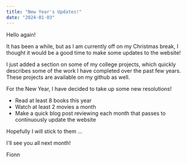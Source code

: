 ```yaml
---
title: "New Year's Updates!"
date: "2024-01-03"
---
```


Hello again!

It has been a while, but as I am currently off on my Christmas break, I thought it would be a good time to make some updates to the website!

I just added a section on some of my college projects, which quickly describes some of the work I have completed over the past few years. These projects are available on my github as well.

For the New Year, I have decided to take up some new resolutions!

- Read at least 8 books this year
- Watch at least 2 movies a month
- Make a quick blog post reviewing each month that passes to continuously update the website

Hopefully I will stick to them ...

I'll see you all next month!

Fionn

